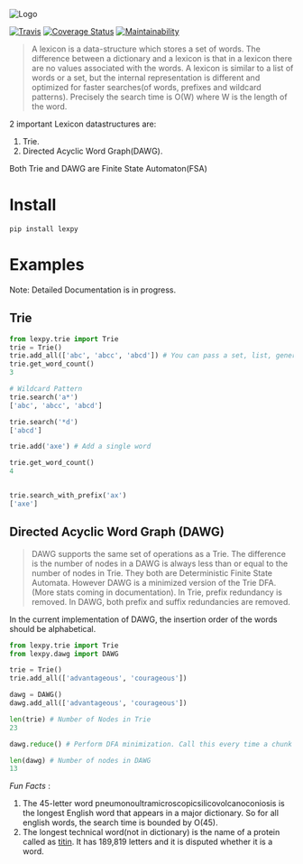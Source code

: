 ![Logo](https://github.com/aosingh/lexpy/blob/master/images/lexpylogo.png)

[![Travis](https://travis-ci.org/aosingh/lexpy.svg?branch=master)](https://travis-ci.org/aosingh/lexpy)
[![Coverage Status](https://coveralls.io/repos/github/aosingh/lexpy/badge.svg?branch=master)](https://coveralls.io/github/aosingh/lexpy?branch=master)
[![Maintainability](https://api.codeclimate.com/v1/badges/60626f81c0db0c5d8dcd/maintainability)](https://codeclimate.com/github/aosingh/lexpy/maintainability)

>A lexicon is a data-structure which stores a set of words. The difference between 
a dictionary and a lexicon is that in a lexicon there are no values associated with the words. A lexicon is similar to a list of words or a set, but the internal representation is different and optimized
for faster searches(of words, prefixes and wildcard patterns). Precisely the search time is O(W) where W is the length of the word. 

2 important Lexicon datastructures are:
1. Trie.
3. Directed Acyclic Word Graph(DAWG).

Both Trie and DAWG are Finite State Automaton(FSA)

# Install
```commandline
pip install lexpy
```
# Examples
Note: Detailed Documentation is in progress.

## Trie
```python
from lexpy.trie import Trie
trie = Trie()
trie.add_all(['abc', 'abcc', 'abcd']) # You can pass a set, list, generator or an input file or words
trie.get_word_count()
3

# Wildcard Pattern
trie.search('a*')
['abc', 'abcc', 'abcd']

trie.search('*d')
['abcd']

trie.add('axe') # Add a single word

trie.get_word_count()
4


trie.search_with_prefix('ax')
['axe']

```

## Directed Acyclic Word Graph (DAWG)

>DAWG supports the same set of operations as a Trie. The difference is the number of nodes in a DAWG is always
less than or equal to the number of nodes in Trie. They both are Deterministic Finite State Automata. 
However DAWG is a minimized version of the Trie DFA. (More stats coming in documentation). 
In Trie, prefix redundancy is removed.
In DAWG, both prefix and suffix redundancies are removed.

In the current implementation of DAWG, the insertion order of the words should be alphabetical. 


```python
from lexpy.trie import Trie
from lexpy.dawg import DAWG

trie = Trie()
trie.add_all(['advantageous', 'courageous'])

dawg = DAWG()
dawg.add_all(['advantageous', 'courageous'])

len(trie) # Number of Nodes in Trie
23

dawg.reduce() # Perform DFA minimization. Call this every time a chunk of words are uploaded in DAWG.

len(dawg) # Number of nodes in DAWG
13

```


*Fun Facts* :
1. The 45-letter word pneumonoultramicroscopicsilicovolcanoconiosis is the longest English word that appears in a major dictionary.
So for all english words, the search time is bounded by O(45). 
2. The longest technical word(not in dictionary) is the name of a protein called as [titin](https://en.wikipedia.org/wiki/Titin). It has 189,819
letters and it is disputed whether it is a word.







